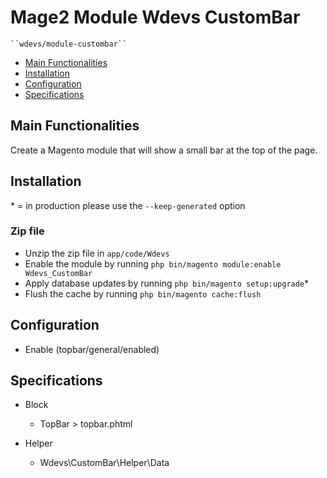 # Mage2 Module Wdevs CustomBar

    ``wdevs/module-custombar``

 - [Main Functionalities](#markdown-header-main-functionalities)
 - [Installation](#markdown-header-installation)
 - [Configuration](#markdown-header-configuration)
 - [Specifications](#markdown-header-specifications)


## Main Functionalities
Create a Magento module that will show a small bar at the top of the page.

## Installation
\* = in production please use the `--keep-generated` option

### Zip file

 - Unzip the zip file in `app/code/Wdevs`
 - Enable the module by running `php bin/magento module:enable Wdevs_CustomBar`
 - Apply database updates by running `php bin/magento setup:upgrade`\*
 - Flush the cache by running `php bin/magento cache:flush`


## Configuration

 - Enable (topbar/general/enabled)


## Specifications

 - Block
	- TopBar > topbar.phtml

 - Helper
	- Wdevs\CustomBar\Helper\Data
